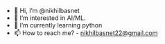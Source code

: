 - 👋 Hi, I’m @nikhilbasnet
- 👀 I’m interested in AI/ML.
- 🌱 I’m currently learning python
- 📫 How to reach me? - nikhilbasnet22@gmail.com

<!---
nikhilbasnet/nikhilbasnet is a ✨ special ✨ repository because its `README.md` (this file) appears on your GitHub profile.
You can click the Preview link to take a look at your changes.
--->
